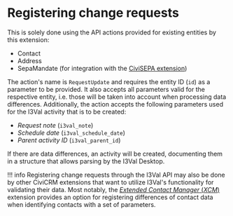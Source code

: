 # Registering change requests

This is solely done using the API actions provided for existing entities by this
extension:

-   Contact
-   Address
-   SepaMandate (for integration with the
    [CiviSEPA extension](https://github.com/project60/org.project60.sepa))

The action's name is `RequestUpdate` and requires the entity ID (`id`) as a
parameter to be provided. It also accepts all parameters valid for the
respective entity, i.e. those will be taken into account when processing data
differences. Additionally, the action accepts the following parameters used for
the I3Val activity that is to be created:

-   *Request note* (`i3val_note`)
-   *Schedule date* (`i3val_schedule_date`)
-   *Parent activity ID* (`i3val_parent_id`)

If there are data differences, an activity will be created, documenting them in
a structure that allows parsing by the I3Val Desktop.

!!! info
    Registering change requests through the I3Val API may also be done by other
    CiviCRM extensions that want to utilize I3Val's functionality for validating
    their data. Most notably, the
    [*Extended Contact Manager* (*XCM*)](https://github.com/systopia/de.systopia.xcm)
    extension provides an option for registering differences of contact data
    when identifying contacts with a set of parameters.

